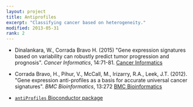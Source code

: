 ```yaml
---
layout: project
title: Antiprofiles
excerpt: "Classifying cancer based on heterogeneity."
modified: 2013-05-31
rank: 2
---
```


- Dinalankara, W., Corrada Bravo H. (2015) "Gene expression signatures based on
variability can robustly predict tumor progression and prognosis". *Cancer Informatics*, 14:71-81. [Cancer Informatics](http://www.la-press.com/gene-expression-signatures-based-on-variability-can-robustly-predict-t-article-a4883)

- Corrada Bravo, H., Pihur, V., McCall, M., Irizarry, R.A., Leek,
J.T. (2012). "Gene expression anti-profiles as a basis for accurate
universal cancer signatures". *BMC Bioinformatics*, 13:272
[BMC Bioinformatics](http://www.biomedcentral.com/1471-2105/13/272/abstract)

- [`antiProfiles` Bioconductor package](http://bioconductor.org/packages/release/bioc/html/antiProfiles.html)
